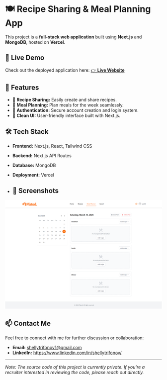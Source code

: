 # 🍽️ Recipe Sharing & Meal Planning App

This project is a **full-stack web application** built using **Next.js** and **MongoDB**, hosted on **Vercel**.

## 🔗 Live Demo
Check out the deployed application here:
[👉 **Live Website**](https://plated-ten.vercel.app/)

## 🚀 Features
- 🍲 **Recipe Sharing:** Easily create and share recipes.
- 📅 **Meal Planning:** Plan meals for the week seamlessly.
- 🔐 **Authentication:** Secure account creation and login system.
- 🎨 **Clean UI:** User-friendly interface built with Next.js.

## 🛠️ Tech Stack
- **Frontend:** Next.js, React, Tailwind CSS
- **Backend:** Next.js API Routes
- **Database:** MongoDB
- **Deployment:** Vercel

- ## 📸 Screenshots

![Screenshot](https://github.com/shellytr/recipe-sharing-meal-planning-app/blob/main/plated-ten.vercel.app_meal-planner.png?raw=true)

## 📫 Contact Me
Feel free to connect with me for further discussion or collaboration:
- **Email:** shellytrifonov1@gmail.com
- **LinkedIn:** https://www.linkedin.com/in/shellytrifonov/

---

*Note: The source code of this project is currently private. If you're a recruiter interested in reviewing the code, please reach out directly.*
